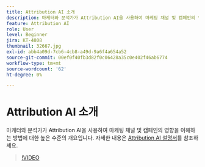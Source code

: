 ```yaml
---
title: Attribution AI 소개
description: 마케터와 분석가가 Attribution AI을 사용하여 마케팅 채널 및 캠페인의 영향을 이해하는 방법에 대한 높은 수준의 개요입니다.
feature: Attribution AI
role: User
level: Beginner
jira: KT-4808
thumbnail: 32667.jpg
exl-id: abb4a09d-7cb6-4cb8-a49d-9a6f4a654a52
source-git-commit: 00ef0f40fb3d82f0c06428a35c0e402f46ab6774
workflow-type: tm+mt
source-wordcount: '62'
ht-degree: 0%

---
```


# Attribution AI 소개

마케터와 분석가가 Attribution AI을 사용하여 마케팅 채널 및 캠페인의 영향을 이해하는 방법에 대한 높은 수준의 개요입니다. 자세한 내용은 [Attribution AI 설명서](https://experienceleague.adobe.com/docs/experience-platform/intelligent-services/attribution-ai/overview.html)를 참조하세요.

>[!VIDEO](https://video.tv.adobe.com/v/32667?learn=on)

